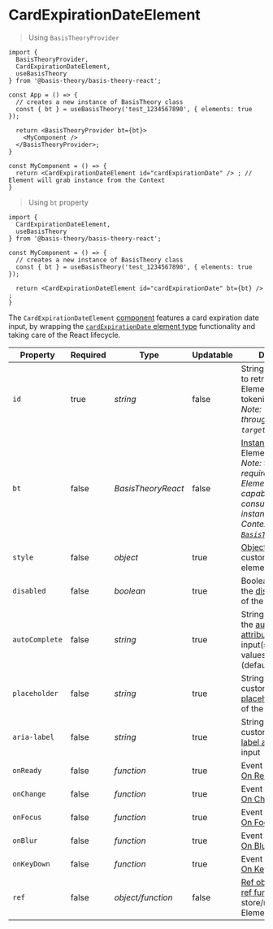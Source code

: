 # CardExpirationDateElement

> Using `BasisTheoryProvider`

```tsx
import {
  BasisTheoryProvider,
  CardExpirationDateElement,
  useBasisTheory
} from '@basis-theory/basis-theory-react';

const App = () => {
  // creates a new instance of BasisTheory class
  const { bt } = useBasisTheory('test_1234567890', { elements: true });

  return <BasisTheoryProvider bt={bt}>
    <MyComponent />
  </BasisTheoryProvider>;
}

const MyComponent = () => {
  return <CardExpirationDateElement id="cardExpirationDate" /> ; // Element will grab instance from the Context
}
```


> Using `bt` property

```tsx
import {
  CardExpirationDateElement,
  useBasisTheory
} from '@basis-theory/basis-theory-react';

const MyComponent = () => {
  // creates a new instance of BasisTheory class
  const { bt } = useBasisTheory('test_1234567890', { elements: true });
  
  return <CardExpirationDateElement id="cardExpirationDate" bt={bt} /> ;
}
```

The `CardExpirationDateElement` <a href="https://reactjs.org/docs/components-and-props.html" target="_blank">component</a> features a card expiration date input, by wrapping the [`cardExpirationDate` element type](#element-types-card-expiration-date-element) functionality and taking care of the React lifecycle.


| Property       | Required | Type               | Updatable | Description                                                                                                                                                                                                      |
|----------------|----------|--------------------|-----------|------------------------------------------------------------------------------------------------------------------------------------------------------------------------------------------------------------------|
| `id`           | true     | *string*           | false     | String identifier used to retrieve the Element instance for tokenization.<br><i>Note: This is passed through to the `targetId` option.</i>                                                                       |
| `bt`           | false    | *BasisTheoryReact* | false     | [Instance](#basistheoryreact) used by the Element. <br><i>Note: this is not required because Elements are capable of consuming the instance from Context. See [`BasisTheoryProvider`](#basistheoryprovider).</i> |
| `style`        | false    | *object*           | true      | [Object](#element-options-style) used to customize the element appearance                                                                                                                                        |
| `disabled`     | false    | *boolean*          | true      | Boolean used to set the [disabled attribute](https://developer.mozilla.org/en-US/docs/Web/HTML/Attributes/disabled) of the input(s)                                                                              |
| `autoComplete` | false    | *string*           | true      | String used to set the [autocomplete attribute](https://developer.mozilla.org/en-US/docs/Web/HTML/Attributes/autocomplete) of the input(s). Expected values are: `off` (default), or `on`.                       |
| `placeholder`  | false    | *string*           | true      | String used to customize the [placeholder attribute](https://developer.mozilla.org/docs/Web/HTML/Element/input#attr-placeholder) of the input                                                                    |
| `aria-label`   | false    | *string*           | true      | String used to customize the [aria-label attribute](https://developer.mozilla.org/docs/Web/Accessibility/ARIA/ARIA_Techniques/Using_the_aria-label_attribute) of the input                                       |
| `onReady`      | false    | *function*         | true      | Event listener. See [On Ready](#element-events-on-ready)                                                                                                                                                         |
| `onChange`     | false    | *function*         | true      | Event listener. See [On Change](#element-events-on-change)                                                                                                                                                       |
| `onFocus`      | false    | *function*         | true      | Event listener. See [On Focus](#element-events-on-focus)                                                                                                                                                         |
| `onBlur`       | false    | *function*         | true      | Event listener. See [On Blur](#element-events-on-blur)                                                                                                                                                           |
| `onKeyDown`    | false    | *function*         | true      | Event listener. See [On Keydown](#element-events-on-keydown)                                                                                                                                                     |
| `ref`          | false    | *object/function*  | false     | [Ref object](https://reactjs.org/docs/refs-and-the-dom.html)/[Callback ref function](https://reactjs.org/docs/refs-and-the-dom.html) to store/receive the Element instance.                             |